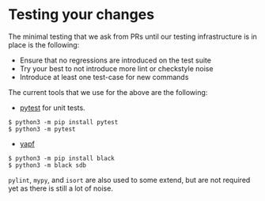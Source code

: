 # Testing your changes

The minimal testing that we ask from PRs until our testing infrastructure
is in place is the following:
* Ensure that no regressions are introduced on the test suite
* Try your best to not introduce more lint or checkstyle noise
* Introduce at least one test-case for new commands

The current tools that we use for the above are the following:

* [pytest](https://docs.pytest.org/en/latest/) for unit tests.
```
$ python3 -m pip install pytest
$ python3 -m pytest
```

* [yapf](https://github.com/google/yapf)
```
$ python3 -m pip install black
$ python3 -m black sdb
```

`pylint`, `mypy`, and `isort` are also used to some extend, but
are not required yet as there is still a lot of noise.

